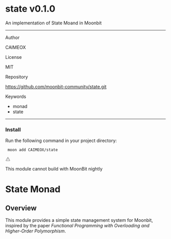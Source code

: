 
<div id="mod-info">
    <h1 id="mod-title"> state <span id="mod-version">v0.1.0</span></h1>
    An implementation of State Moand in Moonbit
    <hr/>
    <div id="mod-meta-data">
        <div>
            <p>Author</p>
            <p>CAIMEOX</p>
        </div>
        <div>
            <p>License</p>
            <p>MIT</p>
        </div>
        <div>
            <p>Repository</p>
            <p><a href="https://github.com/moonbit-community/state.git">https://github.com/moonbit-community/state.git</a></p>
        </div>
        <div>
            <p>Keywords</p>
            <ul id="mod-keywords">
                <li>monad</li>
                <li>state</li>
            </ul>
        </div>
    </div>
    <hr/>
    <div id="mod-install-info">
        <h3>Install</h3>
        <p>Run the following command in your project directory: </p>
        <pre><code> moon add CAIMEOX/state </code></pre>
    <div id="build-error"> 
      <svg t="1727332159497" class="icon" viewBox="0 0 1024 1024" version="1.1" xmlns="http://www.w3.org/2000/svg" p-id="5301" width="16" height="16"><path d="M545.718857 130.608762c11.337143 6.265905 20.699429 15.555048 26.989714 26.819048l345.014858 617.667047a68.87619 68.87619 0 0 1-26.989715 93.915429c-10.313143 5.705143-21.942857 8.704-33.718857 8.704H166.985143A69.266286 69.266286 0 0 1 97.52381 808.643048c0-11.751619 2.998857-23.28381 8.752761-33.548191l344.990477-617.642667a69.656381 69.656381 0 0 1 94.451809-26.819047zM512 191.000381L166.985143 808.643048H856.990476L512 191.000381zM546.718476 670.47619v69.071239h-69.461333V670.47619h69.485714z m0-298.374095v252.318476h-69.461333V372.102095h69.485714z" p-id="5302" fill="#707070"></path></svg>
      <div>
        <p id="build-error-title">This module cannot build with MoonBit nightly</p>
      </div>
    </div>
    </div>
</div>



# State Monad
## Overview
This module provides a simple state management system for Moonbit, inspired by the paper *Functional Programming with Overloading and Higher-Order Polymorphism*.